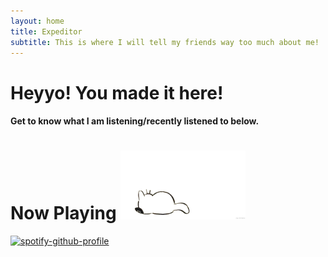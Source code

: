 ```yaml
---
layout: home
title: Expeditor
subtitle: This is where I will tell my friends way too much about me!
---
```

# Heyyo! You made it here!
<!-- My name is Kimchheang :bowtie:. I am still a student. I study/work in a laboratory located in Seoul, specializing in intelligent wireless networks. I like designing things. My favorite sport is swimming. I am not much of a talker, so I am all ears. -->
#### Get to know what I am listening/recently listened to below.
# Now Playing <img src="/assets/14pz.gif" width="200" height="110"/>
[![spotify-github-profile](https://spotify-github-profile.vercel.app/api/view?uid=l0d5u4xvdcvavv2a2of81kx07&cover_image=true&theme=default)](https://github.com/kittinan/spotify-github-profile)
